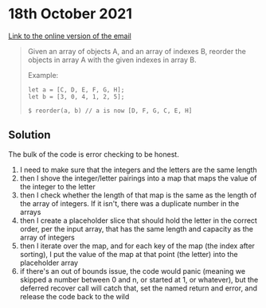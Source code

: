 # 18th October 2021

[Link to the online version of the email](https://buttondown.email/cassidoo/archive/reality-is-one-of-the-possibilities-i-cannot/)

> Given an array of objects A, and an array of indexes B, reorder the objects in array A with the given indexes in array B.
> 
> Example:
> ```shell
> let a = [C, D, E, F, G, H];
> let b = [3, 0, 4, 1, 2, 5];
> 
> $ reorder(a, b) // a is now [D, F, G, C, E, H]
> ```

## Solution

The bulk of the code is error checking to be honest.

1. I need to make sure that the integers and the letters are the same length
2. then I shove the integer/letter pairings into a map that maps the value of the integer to the letter
3. then I check whether the length of that map is the same as the length of the array of integers. If it isn't, there was a duplicate number in the arrays
4. then I create a placeholder slice that should hold the letter in the correct order, per the input array, that has the same length and capacity as the array of integers
5. then I iterate over the map, and for each key of the map (the index after sorting), I put the value of the map at that point (the letter) into the placeholder array
6. if there's an out of bounds issue, the code would panic (meaning we skipped a number between 0 and n, or started at 1, or whatever), but the deferred recover call will catch that, set the named return and error, and release the code back to the wild
